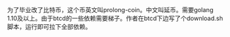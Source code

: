为了毕业改了比特币，这个币英文叫prolong-coin。中文叫延币。需要golang 1.10及以上。由于btcd的一些依赖需要梯子。作者在btcd下边写了个download.sh脚本，运行即可拉下全部依赖。
